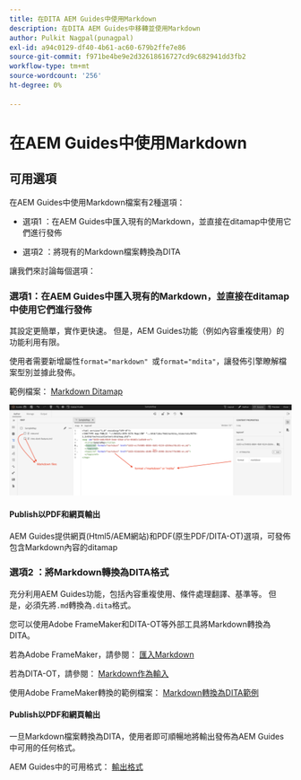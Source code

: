 ```yaml
---
title: 在DITA AEM Guides中使用Markdown
description: 在DITA AEM Guides中移轉並使用Markdown
author: Pulkit Nagpal(punagpal)
exl-id: a94c0129-df40-4b61-ac60-679b2ffe7e86
source-git-commit: f971be4be9e2d32618616727cd9c682941dd3fb2
workflow-type: tm+mt
source-wordcount: '256'
ht-degree: 0%

---
```


# 在AEM Guides中使用Markdown

## 可用選項

在AEM Guides中使用Markdown檔案有2種選項：

- 選項1 ：在AEM Guides中匯入現有的Markdown，並直接在ditamap中使用它們進行發佈

- 選項2 ：將現有的Markdown檔案轉換為DITA

讓我們來討論每個選項：

### 選項1：在AEM Guides中匯入現有的Markdown，並直接在ditamap中使用它們進行發佈

其設定更簡單，實作更快速。 但是，AEM Guides功能（例如內容重複使用）的功能利用有限。

使用者需要新增屬性`format="markdown" `或`format="mdita"`，讓發佈引擎瞭解檔案型別並據此發佈。

範例檔案： [Markdown Ditamap](https://acrobat.adobe.com/id/urn:aaid:sc:AP:da31137e-be84-44fb-8974-d038eeff0283)

![參考熒幕擷圖](../../assets/authoring/markdown_map.png)


#### Publish以PDF和網頁輸出

AEM Guides提供網頁(Html5/AEM網站)和PDF(原生PDF/DITA-OT)選項，可發佈包含Markdown內容的ditamap

### 選項2 ：將Markdown轉換為DITA格式

充分利用AEM Guides功能，包括內容重複使用、條件處理翻譯、基準等。 但是，必須先將`.md`轉換為`.dita`格式。

您可以使用Adobe FrameMaker和DITA-OT等外部工具將Markdown轉換為DITA。


若為Adobe FrameMaker，請參閱： [匯入Markdown](https://www.adobe.com/in/products/framemaker/features.html#import-markdown)

若為DITA-OT，請參閱： [Markdown作為輸入](https://www.dita-ot.org/dev/topics/markdown-input.html)

使用Adobe FrameMaker轉換的範例檔案： [Markdown轉換為DITA範例](https://acrobat.adobe.com/id/urn:aaid:sc:AP:874881f3-ba43-410c-abc6-2df899536d79)

#### Publish以PDF和網頁輸出

一旦Markdown檔案轉換為DITA，使用者即可順暢地將輸出發佈為AEM Guides中可用的任何格式。

AEM Guides中的可用格式： [輸出格式](../../../../user-guide/generate-output-understand-presets.md)
